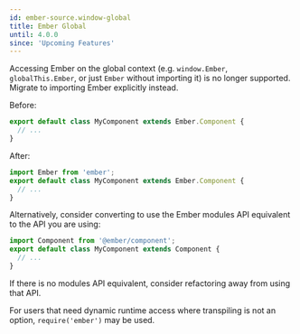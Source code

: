 ```yaml
---
id: ember-source.window-global
title: Ember Global
until: 4.0.0
since: 'Upcoming Features'
---
```


Accessing Ember on the global context (e.g. `window.Ember`, `globalThis.Ember`,
or just `Ember` without importing it) is no longer supported. Migrate to
importing Ember explicitly instead.

Before:

```js
export default class MyComponent extends Ember.Component {
  // ...
}
```

After:

```js
import Ember from 'ember';
export default class MyComponent extends Ember.Component {
  // ...
}
```

Alternatively, consider converting to use the Ember modules API equivalent to
the API you are using:

```js
import Component from '@ember/component';
export default class MyComponent extends Component {
  // ...
}
```

If there is no modules API equivalent, consider refactoring away from using that
API.

For users that need dynamic runtime access where transpiling is not an option,
`require('ember')` may be used.
